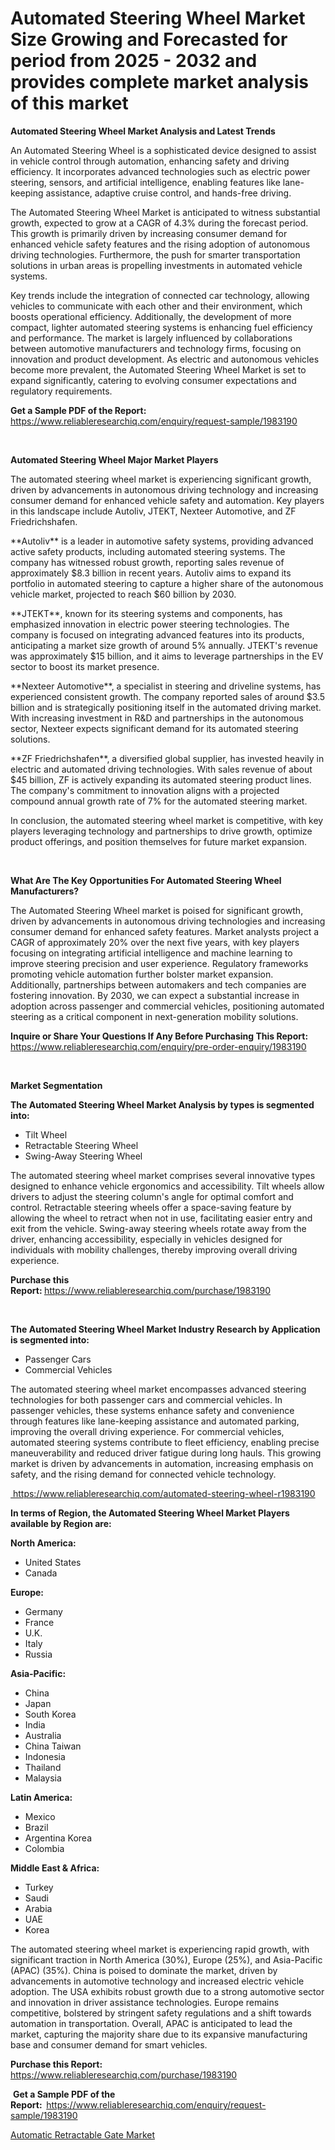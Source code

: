 <p><h1>Automated Steering Wheel Market Size Growing and Forecasted for period from 2025 - 2032 and provides complete market analysis of this market</h1></p><p><strong>Automated Steering Wheel Market Analysis and Latest Trends</strong></p>
<p><p>An Automated Steering Wheel is a sophisticated device designed to assist in vehicle control through automation, enhancing safety and driving efficiency. It incorporates advanced technologies such as electric power steering, sensors, and artificial intelligence, enabling features like lane-keeping assistance, adaptive cruise control, and hands-free driving.</p><p>The Automated Steering Wheel Market is anticipated to witness substantial growth, expected to grow at a CAGR of 4.3% during the forecast period. This growth is primarily driven by increasing consumer demand for enhanced vehicle safety features and the rising adoption of autonomous driving technologies. Furthermore, the push for smarter transportation solutions in urban areas is propelling investments in automated vehicle systems.</p><p>Key trends include the integration of connected car technology, allowing vehicles to communicate with each other and their environment, which boosts operational efficiency. Additionally, the development of more compact, lighter automated steering systems is enhancing fuel efficiency and performance. The market is largely influenced by collaborations between automotive manufacturers and technology firms, focusing on innovation and product development. As electric and autonomous vehicles become more prevalent, the Automated Steering Wheel Market is set to expand significantly, catering to evolving consumer expectations and regulatory requirements.</p></p>
<p><strong>Get a Sample PDF of the Report:&nbsp;</strong> <a href="https://www.reliableresearchiq.com/enquiry/request-sample/1983190?utm_campaign=3441&utm_medium=2&utm_source=Github&utm_content=ia&utm_term=10042025&utm_id=automated-steering-wheel">https://www.reliableresearchiq.com/enquiry/request-sample/1983190</a></p>
<p>&nbsp;</p>
<p><strong>Automated Steering Wheel Major Market Players</strong></p>
<p><p>The automated steering wheel market is experiencing significant growth, driven by advancements in autonomous driving technology and increasing consumer demand for enhanced vehicle safety and automation. Key players in this landscape include Autoliv, JTEKT, Nexteer Automotive, and ZF Friedrichshafen.</p><p>**Autoliv** is a leader in automotive safety systems, providing advanced active safety products, including automated steering systems. The company has witnessed robust growth, reporting sales revenue of approximately $8.3 billion in recent years. Autoliv aims to expand its portfolio in automated steering to capture a higher share of the autonomous vehicle market, projected to reach $60 billion by 2030.</p><p>**JTEKT**, known for its steering systems and components, has emphasized innovation in electric power steering technologies. The company is focused on integrating advanced features into its products, anticipating a market size growth of around 5% annually. JTEKT's revenue was approximately $15 billion, and it aims to leverage partnerships in the EV sector to boost its market presence.</p><p>**Nexteer Automotive**, a specialist in steering and driveline systems, has experienced consistent growth. The company reported sales of around $3.5 billion and is strategically positioning itself in the automated driving market. With increasing investment in R&D and partnerships in the autonomous sector, Nexteer expects significant demand for its automated steering solutions.</p><p>**ZF Friedrichshafen**, a diversified global supplier, has invested heavily in electric and automated driving technologies. With sales revenue of about $45 billion, ZF is actively expanding its automated steering product lines. The company's commitment to innovation aligns with a projected compound annual growth rate of 7% for the automated steering market.</p><p>In conclusion, the automated steering wheel market is competitive, with key players leveraging technology and partnerships to drive growth, optimize product offerings, and position themselves for future market expansion.</p></p>
<p>&nbsp;</p>
<p><strong>What Are The Key Opportunities For Automated Steering Wheel Manufacturers?</strong></p>
<p><p>The Automated Steering Wheel market is poised for significant growth, driven by advancements in autonomous driving technologies and increasing consumer demand for enhanced safety features. Market analysts project a CAGR of approximately 20% over the next five years, with key players focusing on integrating artificial intelligence and machine learning to improve steering precision and user experience. Regulatory frameworks promoting vehicle automation further bolster market expansion. Additionally, partnerships between automakers and tech companies are fostering innovation. By 2030, we can expect a substantial increase in adoption across passenger and commercial vehicles, positioning automated steering as a critical component in next-generation mobility solutions.</p></p>
<p><strong>Inquire or Share Your Questions If Any Before Purchasing This Report:</strong> <a href="https://www.reliableresearchiq.com/enquiry/pre-order-enquiry/1983190?utm_campaign=3441&utm_medium=2&utm_source=Github&utm_content=ia&utm_term=10042025&utm_id=automated-steering-wheel">https://www.reliableresearchiq.com/enquiry/pre-order-enquiry/1983190</a></p>
<p>&nbsp;</p>
<p><strong>Market Segmentation</strong></p>
<p><strong>The Automated Steering Wheel Market Analysis by types is segmented into:</strong></p>
<p><ul><li>Tilt Wheel</li><li>Retractable Steering Wheel</li><li>Swing-Away Steering Wheel</li></ul></p>
<p><p>The automated steering wheel market comprises several innovative types designed to enhance vehicle ergonomics and accessibility. Tilt wheels allow drivers to adjust the steering column's angle for optimal comfort and control. Retractable steering wheels offer a space-saving feature by allowing the wheel to retract when not in use, facilitating easier entry and exit from the vehicle. Swing-away steering wheels rotate away from the driver, enhancing accessibility, especially in vehicles designed for individuals with mobility challenges, thereby improving overall driving experience.</p></p>
<p><strong>Purchase this Report:&nbsp;</strong><a href="https://www.reliableresearchiq.com/purchase/1983190?utm_campaign=3441&utm_medium=2&utm_source=Github&utm_content=ia&utm_term=10042025&utm_id=automated-steering-wheel">https://www.reliableresearchiq.com/purchase/1983190</a></p>
<p>&nbsp;</p>
<p><strong>The Automated Steering Wheel Market Industry Research by Application is segmented into:</strong></p>
<p><ul><li>Passenger Cars</li><li>Commercial Vehicles</li></ul></p>
<p><p>The automated steering wheel market encompasses advanced steering technologies for both passenger cars and commercial vehicles. In passenger vehicles, these systems enhance safety and convenience through features like lane-keeping assistance and automated parking, improving the overall driving experience. For commercial vehicles, automated steering systems contribute to fleet efficiency, enabling precise maneuverability and reduced driver fatigue during long hauls. This growing market is driven by advancements in automation, increasing emphasis on safety, and the rising demand for connected vehicle technology.</p></p>
<p><a href="https://www.reliableresearchiq.com/automated-steering-wheel-r1983190?utm_campaign=3441&utm_medium=2&utm_source=Github&utm_content=ia&utm_term=10042025&utm_id=automated-steering-wheel">&nbsp;https://www.reliableresearchiq.com/automated-steering-wheel-r1983190</a></p>
<p><strong>In terms of Region, the Automated Steering Wheel Market Players available by Region are:</strong></p>
<p>
    <p> <strong> North America: </strong>
        <ul>
            <li>United States</li>
            <li>Canada</li>
        </ul>
        </p> 
    <p> <strong> Europe: </strong>
        <ul>
            <li>Germany</li>
            <li>France</li>
            <li>U.K.</li>
            <li>Italy</li>
            <li>Russia</li>
        </ul>
        </p> 
    <p> <strong> Asia-Pacific: </strong>
        <ul>
            <li>China</li>
            <li>Japan</li>
            <li>South Korea</li>
            <li>India</li>
            <li>Australia</li>
            <li>China Taiwan</li>
            <li>Indonesia</li>
            <li>Thailand</li>
            <li>Malaysia</li>
        </ul>
        </p> 
    <p> <strong> Latin America: </strong>
        <ul>
            <li>Mexico</li>
            <li>Brazil</li>
            <li>Argentina Korea</li>
            <li>Colombia</li>
        </ul>
        </p> 
    <p> <strong> Middle East & Africa: </strong>
        <ul>
            <li>Turkey</li>
            <li>Saudi</li>
            <li>Arabia</li>
            <li>UAE</li>
            <li>Korea</li>
        </ul>
    </p>
    </p>
<p><p>The automated steering wheel market is experiencing rapid growth, with significant traction in North America (30%), Europe (25%), and Asia-Pacific (APAC) (35%). China is poised to dominate the market, driven by advancements in automotive technology and increased electric vehicle adoption. The USA exhibits robust growth due to a strong automotive sector and innovation in driver assistance technologies. Europe remains competitive, bolstered by stringent safety regulations and a shift towards automation in transportation. Overall, APAC is anticipated to lead the market, capturing the majority share due to its expansive manufacturing base and consumer demand for smart vehicles.</p></p>
<p><strong>Purchase this Report: </strong><a href="https://www.reliableresearchiq.com/purchase/1983190?utm_campaign=3441&utm_medium=2&utm_source=Github&utm_content=ia&utm_term=10042025&utm_id=automated-steering-wheel">https://www.reliableresearchiq.com/purchase/1983190</a></p>
<p>&nbsp;<strong>Get a Sample PDF of the Report:&nbsp;&nbsp;</strong><a href="https://www.reliableresearchiq.com/enquiry/request-sample/1983190?utm_campaign=3441&utm_medium=2&utm_source=Github&utm_content=ia&utm_term=10042025&utm_id=automated-steering-wheel">https://www.reliableresearchiq.com/enquiry/request-sample/1983190</a></p>
<p><strong></strong></p>
<p><p><a href="https://github.com/kabotcaddoub/Market-Research-Report-List-1/blob/main/automatic-retractable-gate-market.md?utm_campaign=3441&utm_medium=2&utm_source=Github&utm_content=ia&utm_term=10042025&utm_id=automated-steering-wheel">Automatic Retractable Gate Market</a></p></p>